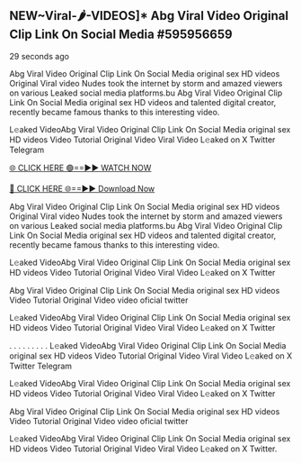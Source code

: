 ## NEW~Viral-🌶-VIDEOS]* Abg Viral Video Original Clip Link On Social Media #595956659

29 seconds ago

Abg Viral Video Original Clip Link On Social Media original sex HD videos Original Viral video Nudes took the internet by storm and amazed viewers on various Leaked social media platforms.bu Abg Viral Video Original Clip Link On Social Media original sex HD videos and talented digital creator, recently became famous thanks to this interesting video.

L𝚎aked VideoAbg Viral Video Original Clip Link On Social Media original sex HD videos Video Tutorial Original Video Viral Video L𝚎aked on X Twitter Telegram

[🌐 CLICK HERE 🟢==►► WATCH NOW](https://cutt.ly/frqoNRnE)

[🔴 CLICK HERE 🌐==►► Download Now](https://cutt.ly/frqoNRnE)

Abg Viral Video Original Clip Link On Social Media original sex HD videos Original Viral video Nudes took the internet by storm and amazed viewers on various Leaked social media platforms.bu Abg Viral Video Original Clip Link On Social Media original sex HD videos and talented digital creator, recently became famous thanks to this interesting video.

L𝚎aked VideoAbg Viral Video Original Clip Link On Social Media original sex HD videos Video Tutorial Original Video Viral Video L𝚎aked on X Twitter

Abg Viral Video Original Clip Link On Social Media original sex HD videos Video Tutorial Original Video video oficial twitter

L𝚎aked VideoAbg Viral Video Original Clip Link On Social Media original sex HD videos Video Tutorial Original Video Viral Video L𝚎aked on X Twitter

. . . . . . . . . L𝚎aked VideoAbg Viral Video Original Clip Link On Social Media original sex HD videos Video Tutorial Original Video Viral Video L𝚎aked on X Twitter Telegram

L𝚎aked VideoAbg Viral Video Original Clip Link On Social Media original sex HD videos Video Tutorial Original Video Viral Video L𝚎aked on X Twitter

Abg Viral Video Original Clip Link On Social Media original sex HD videos Video Tutorial Original Video video oficial twitter

L𝚎aked VideoAbg Viral Video Original Clip Link On Social Media original sex HD videos Video Tutorial Original Video Viral Video L𝚎aked on X Twitter.
